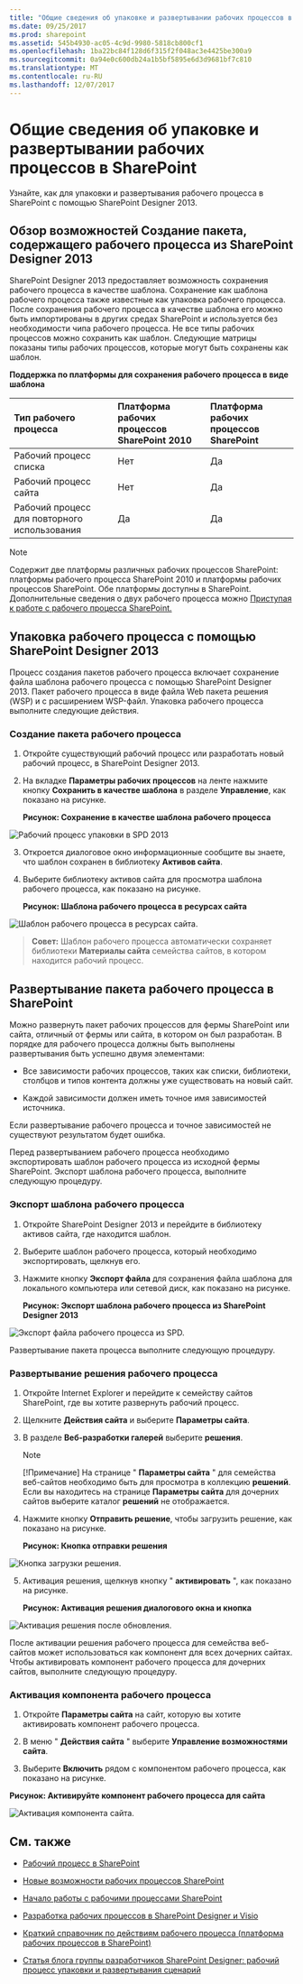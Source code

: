 ```yaml
---
title: "Общие сведения об упаковке и развертывании рабочих процессов в SharePoint"
ms.date: 09/25/2017
ms.prod: sharepoint
ms.assetid: 545b4930-ac05-4c9d-9980-5818cb800cf1
ms.openlocfilehash: 1ba22bc84f128d6f315f2f048ac3e4425be300a9
ms.sourcegitcommit: 0a94e0c600db24a1b5bf5895e6d3d9681bf7c810
ms.translationtype: MT
ms.contentlocale: ru-RU
ms.lasthandoff: 12/07/2017
---
```

# <a name="understanding-how-to-package-and-deploy-workflow-in-sharepoint"></a>Общие сведения об упаковке и развертывании рабочих процессов в SharePoint
Узнайте, как для упаковки и развертывания рабочего процесса в SharePoint с помощью SharePoint Designer 2013.
## <a name="overview-of-the-workflow-packaging-capabilities-of-sharepoint-designer-2013"></a>Обзор возможностей Создание пакета, содержащего рабочего процесса из SharePoint Designer 2013
<a name="section1"> </a>

SharePoint Designer 2013 предоставляет возможность сохранения рабочего процесса в качестве шаблона. Сохранение как шаблона рабочего процесса также известные как упаковка рабочего процесса. После сохранения рабочего процесса в качестве шаблона его можно быть импортированы в других средах SharePoint и используется без необходимости чипа рабочего процесса. Не все типы рабочих процессов можно сохранить как шаблон. Следующие матрицы показаны типы рабочих процессов, которые могут быть сохранены как шаблон. 
  
    
    

**Поддержка по платформы для сохранения рабочего процесса в виде шаблона**


|**Тип рабочего процесса**|**Платформа рабочих процессов SharePoint 2010**|**Платформа рабочих процессов SharePoint**|
|:-----|:-----|:-----|
|Рабочий процесс списка  <br/> |Нет  <br/> |Да  <br/> |
|Рабочий процесс сайта  <br/> |Нет  <br/> |Да  <br/> |
|Рабочий процесс для повторного использования  <br/> |Да  <br/> |Да  <br/> |
   

> [!NOTE] 
> Содержит две платформы различных рабочих процессов SharePoint: платформы рабочего процесса SharePoint 2010 и платформы рабочих процессов SharePoint. Обе платформы доступны в SharePoint. Дополнительные сведения о двух рабочего процесса можно [Приступая к работе с рабочего процесса SharePoint.](http://msdn.microsoft.com/library/cc73be76-a329-449f-90ab-86822b1c2ee8.aspx)
  
    
    


## <a name="packaging-a-workflow-by-using-sharepoint-designer-2013"></a>Упаковка рабочего процесса с помощью SharePoint Designer 2013
<a name="section2"> </a>

Процесс создания пакетов рабочего процесса включает сохранение файла шаблона рабочего процесса с помощью SharePoint Designer 2013. Пакет рабочего процесса в виде файла Web пакета решения (WSP) и с расширением WSP-файл. Упаковка рабочего процесса выполните следующие действия. 
  
    
    

### <a name="package-a-workflow"></a>Создание пакета рабочего процесса


1. Откройте существующий рабочий процесс или разработать новый рабочий процесс, в SharePoint Designer 2013.
    
  
2. На вкладке **Параметры рабочих процессов** на ленте нажмите кнопку **Сохранить в качестве шаблона** в разделе **Управление**, как показано на рисунке.
    
   **Рисунок: Сохранение в качестве шаблона рабочего процесса**

  

  ![Рабочий процесс упаковки в SPD 2013](../images/SPD15-PackagingWorkflow1.png)
  

  

  
3. Откроется диалоговое окно информационные сообщите вы знаете, что шаблон сохранен в библиотеку **Активов сайта**.
    
  
4. Выберите библиотеку активов сайта для просмотра шаблона рабочего процесса, как показано на рисунке.
    
   **Рисунок: Шаблона рабочего процесса в ресурсах сайта**

  

  ![Шаблон рабочего процесса в ресурсах сайта.](../images/SPD15-PackagingWorkflow2.png)
  

  

  

  
    
    

> **Совет:** Шаблон рабочего процесса автоматически сохраняет библиотеки **Материалы сайта** семейства сайтов, в котором находится рабочий процесс.
  
    
    


## <a name="deploying-a-workflow-package-to-sharepoint"></a>Развертывание пакета рабочего процесса в SharePoint
<a name="section3"> </a>

Можно развернуть пакет рабочих процессов для фермы SharePoint или сайта, отличный от фермы или сайта, в котором он был разработан. В порядке для рабочего процесса должны быть выполнены развертывания быть успешно двумя элементами:
  
    
    

- Все зависимости рабочих процессов, таких как списки, библиотеки, столбцов и типов контента должны уже существовать на новый сайт.
    
  
- Каждой зависимости должен иметь точное имя зависимостей источника.
    
  
Если развертывание рабочего процесса и точное зависимостей не существуют результатом будет ошибка.
  
    
    
Перед развертыванием рабочего процесса необходимо экспортировать шаблон рабочего процесса из исходной фермы SharePoint. Экспорт шаблона рабочего процесса, выполните следующую процедуру.
  
    
    

### <a name="export-a-workflow-template"></a>Экспорт шаблона рабочего процесса


1. Откройте SharePoint Designer 2013 и перейдите в библиотеку активов сайта, где находится шаблон.
    
  
2. Выберите шаблон рабочего процесса, который необходимо экспортировать, щелкнув его.
    
  
3. Нажмите кнопку **Экспорт файла** для сохранения файла шаблона для локального компьютера или сетевой диск, как показано на рисунке.
    
   **Рисунок: Экспорт шаблона рабочего процесса из SharePoint Designer 2013**

  

  ![Экспорт файла рабочего процесса из SPD.](../images/SPD15-PackagingWorkflow3.png)
  

  

  
Развертывание пакета процесса выполните следующую процедуру.
  
    
    

### <a name="deploy-a-workflow-solution"></a>Развертывание решения рабочего процесса


1. Откройте Internet Explorer и перейдите к семейству сайтов SharePoint, где вы хотите развернуть рабочий процесс.
    
  
2. Щелкните **Действия сайта** и выберите **Параметры сайта**.
    
  
3. В разделе **Веб-разработки галерей** выберите **решения**.
    
    > [!NOTE] 
    > [!Примечание] На странице " **Параметры сайта** " для семейства веб-сайтов необходимо быть для просмотра в коллекцию **решений**. Если вы находитесь на странице **Параметры сайта** для дочерних сайтов выберите каталог **решений** не отображается.

4. Нажмите кнопку **Отправить решение**, чтобы загрузить решение, как показано на рисунке.
    
   **Рисунок: Кнопка отправки решения**

  

  ![Кнопка загрузки решения.](../images/SPD15-PackagingWorkflow4.png)
  

  

  
5. Активация решения, щелкнув кнопку " **активировать** ", как показано на рисунке.
    
   **Рисунок: Активация решения диалогового окна и кнопка**

  

  ![Активация решения после обновления.](../images/SPD15-PackagingWorkflow5.png)
  

  

  
После активации решения рабочего процесса для семейства веб-сайтов может использоваться как компонент для всех дочерних сайтах. Чтобы активировать компонент рабочего процесса для дочерних сайтов, выполните следующую процедуру.
  
    
    

### <a name="activate-the-workflow-feature"></a>Активация компонента рабочего процесса


1. Откройте **Параметры сайта** на сайт, которую вы хотите активировать компонент рабочего процесса.
    
  
2. В меню " **Действия сайта** " выберите **Управление возможностями сайта**.
    
  
3. Выберите **Включить** рядом с компонентом рабочего процесса, как показано на рисунке.
    
  

**Рисунок: Активируйте компонент рабочего процесса для сайта**

  
    
    

  
    
    
![Активация компонента сайта.](../images/SPD15-PackagingWorkflow6.png)
  
    
    

  
    
    

  
    
    

## <a name="see-also"></a>См. также
<a name="bk_addresources"> </a>


-  [Рабочий процесс в SharePoint](http://technet.microsoft.com/en-us/sharepoint/jj556245.aspx)
    
  
-  [Новые возможности рабочих процессов SharePoint](http://msdn.microsoft.com/library/6ab8a28b-fa2f-4530-8b55-a7f663bf15ea.aspx)
    
  
-  [Начало работы с рабочими процессами SharePoint](http://msdn.microsoft.com/library/cc73be76-a329-449f-90ab-86822b1c2ee8.aspx)
    
  
-  [Разработка рабочих процессов в SharePoint Designer и Visio](workflow-development-in-sharepoint-designer-and-visio.md)
    
  
-  [Краткий справочник по действиям рабочего процесса (платформа рабочих процессов в SharePoint)](workflow-actions-quick-reference-sharepoint-workflow-platform.md)
    
  
-  [Статья блога группы разработчиков SharePoint Designer: рабочий процесс упаковки и развертывания сценарий](http://blogs.msdn.com/b/sharepointdesigner/archive/2012/08/30/packaging-list-site-and-reusable-workflow-and-how-to-deploy-the-package.aspx)
    
  

